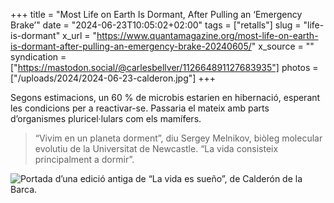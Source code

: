 +++
title = "Most Life on Earth Is Dormant, After Pulling an ‘Emergency Brake’"
date = "2024-06-23T10:05:02+02:00"
tags = ["retalls"]
slug = "life-is-dormant"
x_url = "https://www.quantamagazine.org/most-life-on-earth-is-dormant-after-pulling-an-emergency-brake-20240605/"
x_source = ""
syndication = ["https://mastodon.social/@carlesbellver/112664891127683935"]
photos = ["/uploads/2024/2024-06-23-calderon.jpg"]
+++

Segons estimacions, un 60 % de microbis estarien en hibernació, esperant les condicions per a reactivar-se. Passaria el mateix amb parts d’organismes pluricel·lulars com els mamífers. 

> “Vivim en un planeta dorment”, diu Sergey Melnikov, biòleg molecular evolutiu de la Universitat de Newcastle. “La vida consisteix principalment a dormir”.

<img src="/uploads/2024/2024-06-23-calderon.jpg" alt="Portada d’una edició antiga de “La vida es sueño”, de Calderón de la Barca.">